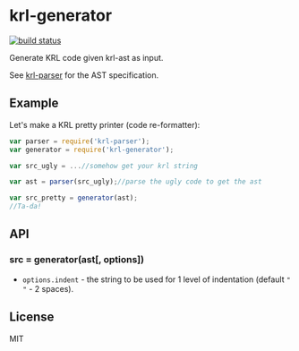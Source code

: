 # krl-generator

[![build status](https://secure.travis-ci.org/farskipper/node-krl-generator.svg)](https://travis-ci.org/farskipper/node-krl-generator)

Generate KRL code given krl-ast as input.

See [krl-parser](https://github.com/farskipper/node-krl-parser) for the AST specification.

## Example
Let's make a KRL pretty printer (code re-formatter):
```js
var parser = require('krl-parser');
var generator = require('krl-generator');

var src_ugly = ...//somehow get your krl string

var ast = parser(src_ugly);//parse the ugly code to get the ast

var src_pretty = generator(ast);
//Ta-da!
```

## API

### src = generator(ast[, options])
 * `options.indent` - the string to be used for 1 level of indentation (default `"  "` - 2 spaces).

## License
MIT
